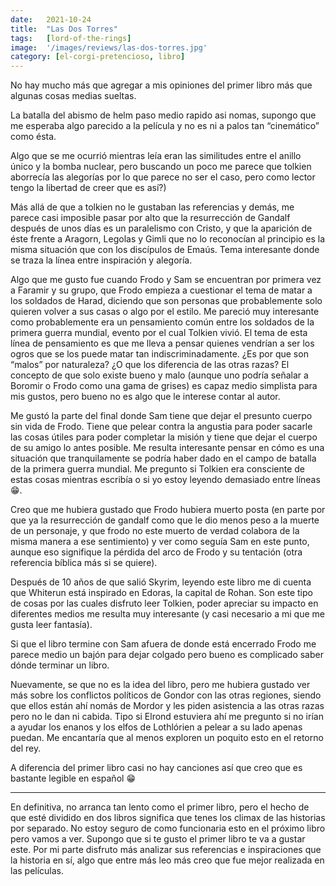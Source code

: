 ```yaml
---
date:   2021-10-24
title:  "Las Dos Torres"
tags:   [lord-of-the-rings]
image:  '/images/reviews/las-dos-torres.jpg'
category: [el-corgi-pretencioso, libro]
---
```

No hay mucho más que agregar a mis opiniones del primer libro más que algunas cosas medias sueltas.

La batalla del abismo de helm paso medio rapido asi nomas, supongo que me esperaba algo parecido a la película y no es ni a palos tan “cinemático” como ésta.

Algo que se me ocurrió mientras leía eran las similitudes entre el anillo único y la bomba nuclear, pero buscando un poco me parece que tolkien aborrecía las alegorías por lo que parece no ser el caso, pero como lector tengo la libertad de creer que es así?)

Más allá de que a tolkien no le gustaban las referencias y demás, me parece casi imposible pasar por alto que la resurrección de Gandalf después de unos días es un paralelismo con Cristo, y que la aparición de éste frente a Aragorn, Legolas y Gimli que no lo reconocían al principio es la misma situación que con los discípulos de Emaús. Tema interesante donde se traza la línea entre inspiración y alegoría.

Algo que me gusto fue cuando Frodo y Sam se encuentran por primera vez a Faramir y su grupo, que Frodo empieza a cuestionar el tema de matar a los soldados de Harad, diciendo que son personas que probablemente solo quieren volver a sus casas o algo por el estilo. Me pareció muy interesante como probablemente era un pensamiento común entre los soldados de la primera guerra mundial, evento por el cual Tolkien vivió. El tema de esta línea de pensamiento es que me lleva a pensar quienes vendrían a ser los ogros que se los puede matar tan indiscriminadamente. ¿Es por que son “malos” por naturaleza? ¿O que los diferencia de las otras razas? El concepto de que solo existe bueno y malo (aunque uno podría señalar a Boromir o Frodo como una gama de grises) es capaz medio simplista para mis gustos, pero bueno no es algo que le interese contar al autor.

Me gustó la parte del final donde Sam tiene que dejar el presunto cuerpo sin vida de Frodo. Tiene que pelear contra la angustia para poder sacarle las cosas útiles para poder completar la misión y tiene que dejar el cuerpo de su amigo lo antes posible. Me resulta interesante pensar en cómo es una situación que tranquilamente se podría haber dado en el campo de batalla de la primera guerra mundial. Me pregunto si Tolkien era consciente de estas cosas mientras escribía o si yo estoy leyendo demasiado entre líneas :grin:.

Creo que me hubiera gustado que Frodo hubiera muerto posta (en parte por que ya la resurrección de gandalf como que le dio menos peso a la muerte de un personaje, y que frodo no este muerto de verdad colabora de la misma manera a ese sentimiento) y ver como seguía Sam en este punto, aunque eso signifique la pérdida del arco de Frodo y su tentación (otra referencia bíblica más si se quiere).

Después de 10 años de que salió Skyrim, leyendo este libro me di cuenta que Whiterun está inspirado en Edoras, la capital de Rohan. Son este tipo de cosas por las cuales disfruto leer Tolkien, poder apreciar su impacto en diferentes medios me resulta muy interesante (y casi necesario a mi que me gusta leer fantasía).

Si que el libro termine con Sam afuera de donde está encerrado Frodo me parece medio un bajón para dejar colgado pero bueno es complicado saber dónde terminar un libro.

Nuevamente, se que no es la idea del libro, pero me hubiera gustado ver más sobre los conflictos políticos de Gondor con las otras regiones, siendo que ellos están ahí nomás de Mordor y les piden asistencia a las otras razas pero no le dan ni cabida. Tipo si Elrond estuviera ahí me pregunto si no irían a ayudar los enanos y los elfos de Lothlórien a pelear a su lado apenas puedan. Me encantaría que al menos exploren un poquito esto en el retorno del rey.

A diferencia del primer libro casi no hay canciones así que creo que es bastante legible en español :grin:

<hr>

En definitiva, no arranca tan lento como el primer libro, pero el hecho de que esté dividido en dos libros significa que tenes los climax de las historias por separado. No estoy seguro de como funcionaria esto en el próximo libro pero vamos a ver. Supongo que si te gusto el primer libro te va a gustar este. Por mi parte disfruto más analizar sus referencias e inspiraciones que la historia en sí, algo que entre más leo más creo que fue mejor realizada en las películas.
